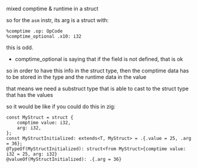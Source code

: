 mixed comptime & runtime in a struct

so for the `asm` instr, its arg is a struct with:

```
%comptime .op: OpCode
%comptime_optional .x10: i32
```

this is odd.

- comptime_optional is saying that if the field is not defined, that is ok

so in order to have this info in the struct type, then
the comptime data has to be stored in the type and the runtime
data in the value

that means we need a substruct type that is able to cast to the struct type
that has the values

so it would be like if you could do this in zig:

```
const MyStruct = struct {
    comptime value: i32,
    arg: i32,
};
const MyStructInitialized: extends<T, MyStruct> = .{.value = 25, .arg = 36};
@TypeOf(MyStructInitialized): struct<from MyStruct>{comptime value: i32 = 25, arg: i32}
@valueOf(MyStructInitialized): .{.arg = 36}
```
